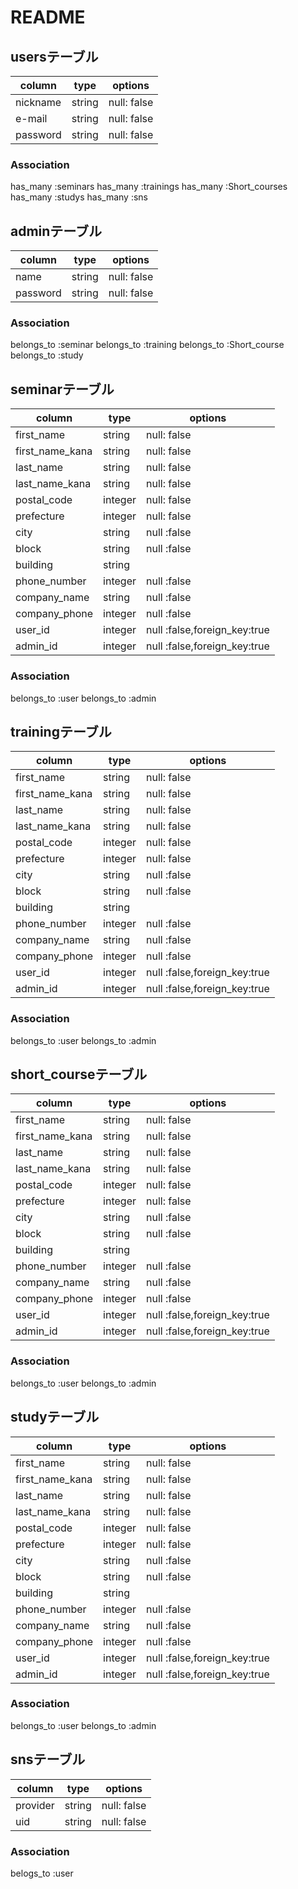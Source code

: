 # README

## usersテーブル
|column|type|options|
|------|----|-------|
|nickname|string|null: false|
|e-mail|string|null: false|
|password|string|null: false|
### Association
has_many :seminars
has_many :trainings
has_many :Short_courses
has_many :studys
has_many :sns


## adminテーブル
|column|type|options|
|------|----|-------|
|name|string|null: false|
|password|string|null: false|
### Association
belongs_to :seminar
belongs_to :training
belongs_to :Short_course
belongs_to :study


## seminarテーブル
|column|type|options|
|------|----|-------|
|first_name|string|null: false|
|first_name_kana|string|null: false|
|last_name|string|null: false|
|last_name_kana|string|null: false|
|postal_code|integer|null: false|
|prefecture|integer|null: false|
|city|string|null :false|
|block|string|null :false|
|building|string||
|phone_number|integer|null :false|
|company_name|string|null :false|
|company_phone|integer|null :false|
|user_id|integer|null :false,foreign_key:true|
|admin_id|integer|null :false,foreign_key:true|
### Association
belongs_to :user
belongs_to :admin


## trainingテーブル
|column|type|options|
|------|----|-------|
|first_name|string|null: false|
|first_name_kana|string|null: false|
|last_name|string|null: false|
|last_name_kana|string|null: false|
|postal_code|integer|null: false|
|prefecture|integer|null: false|
|city|string|null :false|
|block|string|null :false|
|building|string||
|phone_number|integer|null :false|
|company_name|string|null :false|
|company_phone|integer|null :false|
|user_id|integer|null :false,foreign_key:true|
|admin_id|integer|null :false,foreign_key:true|
### Association
belongs_to :user
belongs_to :admin


## short_courseテーブル
|column|type|options|
|------|----|-------|
|first_name|string|null: false|
|first_name_kana|string|null: false|
|last_name|string|null: false|
|last_name_kana|string|null: false|
|postal_code|integer|null: false|
|prefecture|integer|null: false|
|city|string|null :false|
|block|string|null :false|
|building|string||
|phone_number|integer|null :false|
|company_name|string|null :false|
|company_phone|integer|null :false|
|user_id|integer|null :false,foreign_key:true|
|admin_id|integer|null :false,foreign_key:true|
### Association
belongs_to :user
belongs_to :admin


## studyテーブル
|column|type|options|
|------|----|-------|
|first_name|string|null: false|
|first_name_kana|string|null: false|
|last_name|string|null: false|
|last_name_kana|string|null: false|
|postal_code|integer|null: false|
|prefecture|integer|null: false|
|city|string|null :false|
|block|string|null :false|
|building|string||
|phone_number|integer|null :false|
|company_name|string|null :false|
|company_phone|integer|null :false|
|user_id|integer|null :false,foreign_key:true|
|admin_id|integer|null :false,foreign_key:true|
### Association
belongs_to :user
belongs_to :admin


## snsテーブル
|column|type|options|
|------|----|-------|
|provider|string|null: false|
|uid|string|null: false|
### Association
belogs_to :user